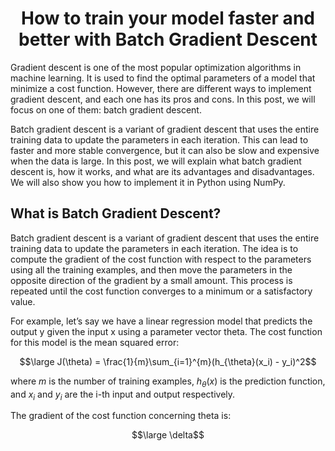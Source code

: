 <center>
<h1>How to train your model faster and better with Batch Gradient Descent</h1>
</center>

Gradient descent is one of the most popular optimization algorithms in machine learning. It is used to find the optimal parameters of a model that minimize a cost function. However, there are different ways to implement gradient descent, and each one has its pros and cons. In this post, we will focus on one of them: batch gradient descent.

Batch gradient descent is a variant of gradient descent that uses the entire training data to update the parameters in each iteration. This can lead to faster and more stable convergence, but it can also be slow and expensive when the data is large. In this post, we will explain what batch gradient descent is, how it works, and what are its advantages and disadvantages. We will also show you how to implement it in Python using NumPy.

## What is Batch Gradient Descent?

Batch gradient descent is a variant of gradient descent that uses the entire training data to update the parameters in each iteration. The idea is to compute the gradient of the cost function with respect to the parameters using all the training examples, and then move the parameters in the opposite direction of the gradient by a small amount. This process is repeated until the cost function converges to a minimum or a satisfactory value.

For example, let’s say we have a linear regression model that predicts the output y given the input x using a parameter vector theta. The cost function for this model is the mean squared error:

$$\large J(\theta) = \frac{1}{m}\sum_{i=1}^{m}(h_{\theta}(x_i) - y_i)^2$$

where $m$ is the number of training examples, $h_{\theta}(x)$ is the prediction function, and $x_i$ and $y_i$ are the i-th input and output respectively.

The gradient of the cost function concerning theta is:

$$\large \delta$$